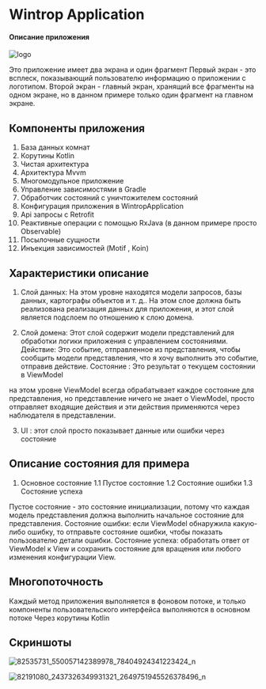 # Wintrop Application
#### Описание приложения

![logo](https://user-images.githubusercontent.com/29167110/72382065-6616dc00-3710-11ea-9958-6819483ac26d.png)


Это приложение имеет два экрана и один фрагмент
Первый экран - это всплеск, показывающий пользователю информацию о приложении с логотипом.
Второй экран - главный экран, хранящий все фрагменты на одном экране, но в данном примере только один фрагмент на главном экране.

## Компоненты приложения
1. База данных комнат 
2. Корутины Kotlin
3. Чистая архитектура
4. Архитектура Mvvm
5. Многомодульное приложение
6. Управление зависимостями в Gradle
7. Обработчик состояний с уничтожителем состояний
8. Конфигурация приложения в WintropApplication
9. Api запросы с Retrofit
10. Реактивные операции с помощью RxJava (в данном примере просто Observable)
11. Посылочные сущности
12. Инъекция зависимостей (Motif , Koin)

## Характеристики описание
1. Слой данных: На этом уровне находятся модели запросов, базы данных, картографы объектов и т. д..
На этом слое должна быть реализована реализация данных для приложения, и этот слой является подслоем по отношению к слою домена.

2. Слой домена: Этот слой содержит модели представлений для обработки логики приложения с управлением состояниями.
Действие: Это событие, отправленное из представления, чтобы сообщить модели представления, что я хочу выполнить это событие, отправив действие.
Состояние : Это результат о текущем состоянии в ViewModel 

на этом уровне ViewModel всегда обрабатывает каждое состояние для представления, но представление ничего не знает о ViewModel, просто отправляет входящие действия
и эти действия применяются через наблюдателя в представлении.

3. UI : этот слой просто показывает данные или ошибки через состояние 

## Описание состояния для примера
1. Основное состояние 
    1.1 Пустое состояние
    1.2 Состояние ошибки
    1.3 Состояние успеха

Пустое состояние - это состояние инициализации, потому что каждая модель представления должна выполнить начальное состояние для представления.
Состояние ошибки: если ViewModel обнаружила какую-либо ошибку, то отправьте состояние ошибки, чтобы показать пользователю детали ошибки.
Состояние успеха: обработать ответ от ViewModel к View и сохранить состояние для вращения или любого изменения конфигурации View.

## Многопоточность
Каждый метод приложения выполняется в фоновом потоке, и только компоненты пользовательского интерфейса выполняются в основном потоке
Через корутины Kotlin

## Скриншоты

![82535731_550057142389978_78404924341223424_n](https://user-images.githubusercontent.com/29167110/72382085-7038da80-3710-11ea-8f0a-ecfdccf05e99.jpg)


![82191080_2437326349931321_2649751945526378496_n](https://user-images.githubusercontent.com/29167110/72382120-8181e700-3710-11ea-8eba-db5eb0c15a31.jpg)
